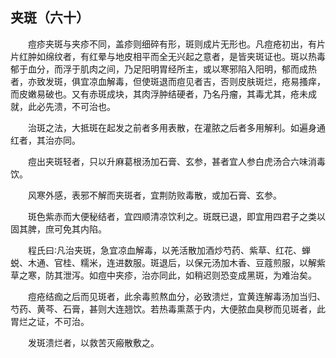 ## 夹斑（六十）


&emsp;&emsp;痘疹夹斑与夹疹不同，盖疹则细碎有形，斑则成片无形也。凡痘疮初出，有片片红肿如绵纹者，有红晕与地皮相平而全无兴起之意者，是皆夹斑证也。斑以热毒郁于血分，而浮于肌肉之间，乃足阳明胃经所主，或以寒邪陷入阳明，郁而成热者，亦致发斑，俱宜凉血解毒，但使斑退而痘见者吉，否则皮肤斑烂，疮易搔痒，而皮嫩易破也。又有赤斑成块，其肉浮肿结硬者，乃名丹瘤，其毒尤其，疮未成就，此必先溃，不可治也。

&emsp;&emsp;治斑之法，大抵斑在起发之前者多用表散，在灌脓之后者多用解利。如遍身通红者，其治亦同。

&emsp;&emsp;痘出夹斑轻者，只以升麻葛根汤加石膏、玄参，甚者宜人参白虎汤合六味消毒饮。

&emsp;&emsp;风寒外感，表邪不解而夹斑者，宜荆防败毒散，或加石膏、玄参。

&emsp;&emsp;斑色紫赤而大便秘结者，宜四顺清凉饮利之。斑既已退，即宜用四君子之类以固其脾，庶可免其内陷。

&emsp;&emsp;程氏曰∶凡治夹斑，急宜凉血解毒，以羌活散加酒炒芍药、紫草、红花、蝉蜕、木通、官桂、糯米，连进数服。斑退后，以保元汤加木香、豆蔻煎服，以解紫草之寒，防其泄泻。如痘中夹疹，治亦同此，如稍迟则恐变成黑斑，为难治矣。

&emsp;&emsp;痘疮结痂之后而见斑者，此余毒煎熬血分，必致溃烂，宜黄连解毒汤加当归、芍药、黄芩、石膏，甚则大连翘饮。若热毒熏蒸于内，大便脓血臭秽而见斑者，此胃烂之证，不可治。

&emsp;&emsp;发斑溃烂者，以救苦灭瘢散敷之。


